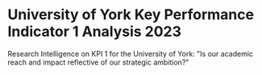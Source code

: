 # University of York Key Performance Indicator 1 Analysis 2023
Research Intelligence on KPI 1 for the University of York: "Is our academic reach and impact reflective of our strategic ambition?"
